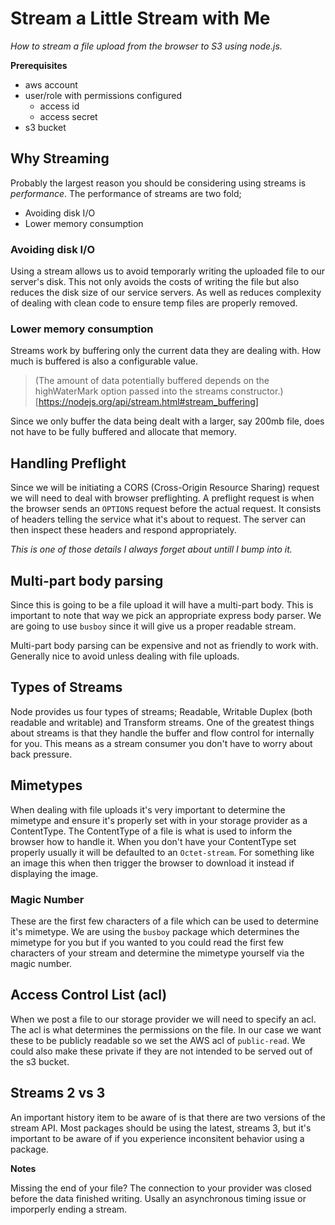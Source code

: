 # Stream a Little Stream with Me
_How to stream a file upload from the browser to S3 using node.js._

__Prerequisites__

- aws account
- user/role with permissions configured
  - access id
  - access secret
- s3 bucket

## Why Streaming
Probably the largest reason you should be considering using streams is _performance_. The performance of streams are two fold;

- Avoiding disk I/O
- Lower memory consumption

### Avoiding disk I/O
Using a stream allows us to avoid temporarly writing the uploaded file to our server's disk. This not only avoids the costs of writing the file but also reduces the disk size of our service servers. As well as reduces complexity of dealing with clean code to ensure temp files are properly removed.

### Lower memory consumption
Streams work by buffering only the current data they are dealing with. How much is buffered is also a configurable value.

> (The amount of data potentially buffered depends on the highWaterMark option passed into the streams constructor.)[https://nodejs.org/api/stream.html#stream_buffering]

Since we only buffer the data being dealt with a larger, say 200mb file, does not have to be fully buffered and allocate that memory.

## Handling Preflight
Since we will be initiating a CORS (Cross-Origin Resource Sharing) request we will need to deal with browser preflighting. A preflight request is when the browser sends an `OPTIONS` request before the actual request. It consists of headers telling the service what it's about to request. The server can then inspect these headers and respond appropriately.

_This is one of those details I always forget about untill I bump into it._

## Multi-part body parsing
Since this is going to be a file upload it will have a multi-part body. This is important to note that way we pick an appropriate express body parser. We are going to use `busboy` since it will give us a proper readable stream.

Multi-part body parsing can be expensive and not as friendly to work with. Generally nice to avoid unless dealing with file uploads.

## Types of Streams
Node provides us four types of streams; Readable, Writable Duplex (both readable and writable) and Transform streams. One of the greatest things about streams is that they handle the buffer and flow control for internally for you. This means as a stream consumer you don't have to worry about back pressure.

## Mimetypes
When dealing with file uploads it's very important to determine the mimetype and ensure it's properly set with in your storage provider as a ContentType. The ContentType of a file is what is used to inform the browser how to handle it. When you don't have your ContentType set properly usually it will be defaulted to an `Octet-stream`. For something like an image this when then trigger the browser to download it instead if displaying the image.

### Magic Number
These are the first few characters of a file which can be used to determine it's mimetype. We are using the `busboy` package which determines the mimetype for you but if you wanted to you could read the first few characters of your stream and determine the mimetype yourself via the magic number.

## Access Control List (acl)
When we post a file to our storage provider we will need to specify an acl. The acl is what determines the permissions on the file. In our case we want these to be publicly readable so we set the AWS acl of `public-read`. We could also make these private if they are not intended to be served out of the s3 bucket.

## Streams 2 vs 3
An important history item to be aware of is that there are two versions of the stream API. Most packages should be using the latest, streams 3, but it's important to be aware of if you experience inconsitent behavior using a package. 

__Notes__

Missing the end of your file?
The connection to your provider was closed before the data finished writing. Usally an asynchronous timing issue or imporperly ending a stream.
